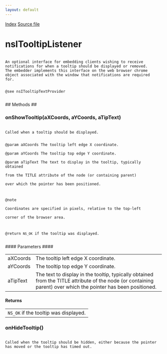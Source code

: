 ```yaml
---
layout: default
---
```

<div id='links'><a href="../index.html">Index</a>
<a href="http://dxr.mozilla.org/mozilla-central/source/embedding/browser/nsITooltipListener.idl">Source file</a>
</div>

# nsITooltipListener #
<code>  
An optional interface for embedding clients wishing to receive  
notifications for when a tooltip should be displayed or removed.  
The embedder implements this interface on the web browser chrome  
object associated with the window that notifications are required  
for.  
  
@see nsITooltipTextProvider  
  
</code>
## Methods ##

### onShowTooltip(aXCoords, aYCoords, aTipText) ###
<code>  
Called when a tooltip should be displayed.  
  
@param aXCoords The tooltip left edge X coordinate.  
@param aYCoords The tooltip top edge Y coordinate.  
@param aTipText The text to display in the tooltip, typically obtained  
       from the TITLE attribute of the node (or containing parent)  
       over which the pointer has been positioned.  
  
@note  
Coordinates are specified in pixels, relative to the top-left  
corner of the browser area.  
  
@return <code>NS_OK</code> if the tooltip was displayed.  
  
</code>
#### Parameters ####

<table>

<tr>
<td>aXCoords</td>
<td>The tooltip left edge X coordinate.  
</td>
</tr>

<tr>
<td>aYCoords</td>
<td>The tooltip top edge Y coordinate.  
</td>
</tr>

<tr>
<td>aTipText</td>
<td>The text to display in the tooltip, typically obtained  
       from the TITLE attribute of the node (or containing parent)  
       over which the pointer has been positioned.  
</td>
</tr>

</table>

#### Returns ####

<table>

<tr>
<td><code>NS_OK</code> if the tooltip was displayed.  
</td>
</tr>

</table>

### onHideTooltip() ###
<code>  
Called when the tooltip should be hidden, either because the pointer  
has moved or the tooltip has timed out.  
  
</code>